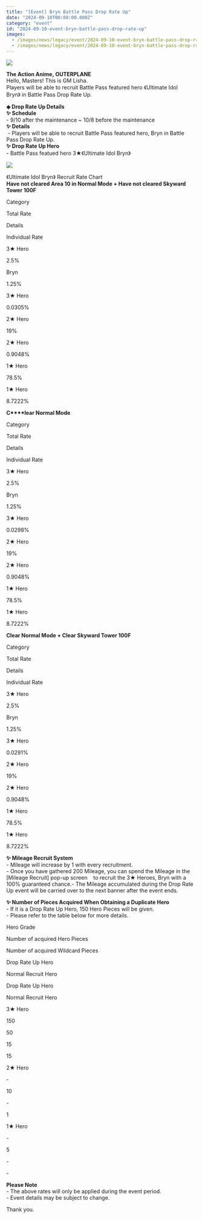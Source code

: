 ```yaml
---
title: "[Event] Bryn Battle Pass Drop Rate Up"
date: "2024-09-10T00:00:00.000Z"
category: "event"
id: "2024-09-10-event-bryn-battle-pass-drop-rate-up"
images:
  - /images/news/legacy/event/2024-09-10-event-bryn-battle-pass-drop-rate-up/6c68b153056d42d69a89238700b0d38e.webp
  - /images/news/legacy/event/2024-09-10-event-bryn-battle-pass-drop-rate-up/c682ba5020eb45a3ba2238f1cce4745e.webp
---
```


![](/images/news/legacy/event/2024-09-10-event-bryn-battle-pass-drop-rate-up/6c68b153056d42d69a89238700b0d38e.webp)

**The Action Anime, OUTERPLANE**  
Hello, Masters! This is GM Lisha.  
Players will be able to recruit Battle Pass featured hero 《Ultimate Idol Bryn》 in Battle Pass Drop Rate Up. 

  
**◈ Drop Rate Up Details**  
**✨ Schedule**  
\- 9/10 after the maintenance ~ 10/8 before the maintenance  
**✨ Details**  
 - Players will be able to recruit Battle Pass featured hero, Bryn in Battle Pass Drop Rate Up.  
**✨ Drop Rate Up Hero**  
\- Battle Pass featued hero 3★《Ultimate Idol Bryn》

![](/images/news/legacy/event/2024-09-10-event-bryn-battle-pass-drop-rate-up/c682ba5020eb45a3ba2238f1cce4745e.webp)  

《Ultimate Idol Bryn》 Recruit Rate Chart  
**Have not cleared Area 10 in Normal Mode + Have not cleared Skyward Tower 100F**   

Category

Total Rate

Details

Individual Rate

3★ Hero

2.5%

Bryn

1.25%

3★ Hero

0.0305%

2★ Hero

19%

2★ Hero

0.9048%

1★ Hero

78.5%

1★ Hero

8.7222%

  
**C****lear Normal Mode** 

Category

Total Rate

Details

Individual Rate

3★ Hero

2.5%

Bryn

1.25%

3★ Hero

0.0298%

2★ Hero

19%

2★ Hero

0.9048%

1★ Hero

78.5%

1★ Hero

8.7222%

****Clear Normal Mode + Clear Skyward Tower 100F****   

Category

Total Rate

Details

Individual Rate

3★ Hero

2.5%

Bryn

1.25%

3★ Hero

0.0291%

2★ Hero

19%

2★ Hero

0.9048%

1★ Hero

78.5%

1★ Hero

8.7222%

**✨ Mileage Recruit System**  
\- Mileage will increase by 1 with every recruitment.  
\- Once you have gathered 200 Mileage, you can spend the Mileage in the \[Mileage Recruit\] pop-up screen    to recruit the 3★ Heroes, Bryn with a 100% guaranteed chance.- The Mileage accumulated during the Drop Rate Up event will be carried over to the next banner after the event ends.

**✨ Number of Pieces Acquired When Obtaining a Duplicate Hero**  
\- If it is a Drop Rate Up Hero, 150 Hero Pieces will be given.  
\- Please refer to the table below for more details. 

Hero Grade

Number of acquired Hero Pieces

Number of acquired Wildcard Pieces

Drop Rate Up Hero

Normal Recruit Hero

Drop Rate Up Hero

Normal Recruit Hero

3★ Hero

150

50

15

15

2★ Hero

\-

10

\-

1

1★ Hero

\-

5

\-

\-

**Please Note**  
\- The above rates will only be applied during the event period.  
\- Event details may be subject to change.

Thank you.
